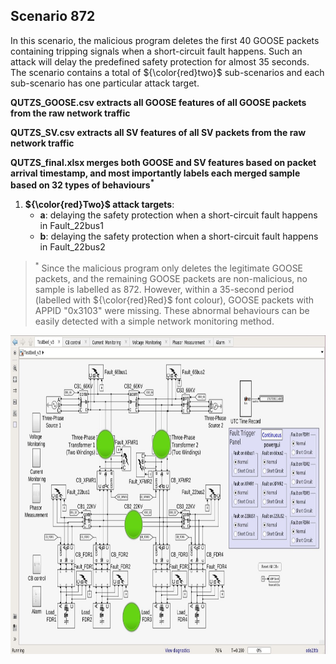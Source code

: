 ## Scenario 872
In this scenario, the malicious program deletes the first 40 GOOSE packets containing tripping signals when a short-circuit fault happens. Such an attack will delay the predefined safety protection for almost 35 seconds. The scenario contains a total of ${\color{red}two}$ sub-scenarios and each sub-scenario has one particular attack target.

**QUTZS_GOOSE.csv extracts all GOOSE features of all GOOSE packets from the raw network traffic**

**QUTZS_SV.csv extracts all SV features of all SV packets from the raw network traffic**

**QUTZS_final.xlsx merges both GOOSE and SV features based on packet arrival timestamp, and most importantly labels each merged sample based on 32 types of behaviours<sup>*</sup>**

1. **${\color{red}Two}$ attack targets**: 
   - **a**: delaying the safety protection when a short-circuit fault happens in Fault_22bus1
   - **b**: delaying the safety protection when a short-circuit fault happens in Fault_22bus2

> <sup>*</sup> Since the malicious program only deletes the legitimate GOOSE packets, and the remaining GOOSE packets are non-malicious, no sample is labelled as 872. However, within a 35-second period (labelled with ${\color{red}Red}$ font colour), GOOSE packets with APPID "0x3103" were missing. These abnormal behaviours can be easily detected with a simple network monitoring method.

<img src="https://github.com/CSCRC-SCREED/QUT-ZSS-2023/blob/main/PrimaryPlant.jpg" alt="" width="800" height="510" />
